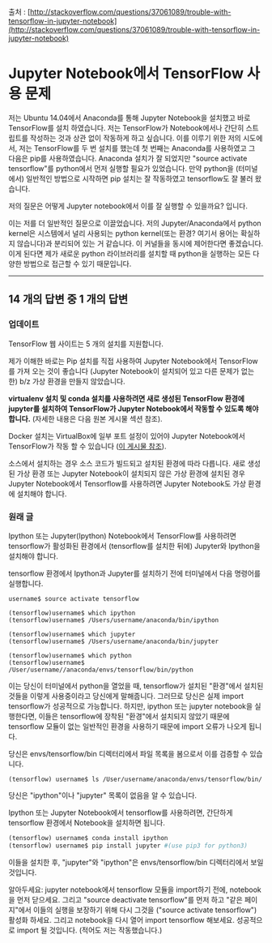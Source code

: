 출처 : [http://stackoverflow.com/questions/37061089/trouble-with-tensorflow-in-jupyter-notebook](http://stackoverflow.com/questions/37061089/trouble-with-tensorflow-in-jupyter-notebook)

# Jupyter Notebook에서 TensorFlow 사용 문제

저는 Ubuntu 14.04에서 Anaconda를 통해 Jupyter Notebook을 설치했고 바로 TensorFlow를 설치 하였습니다. 저는 TensorFlow가 Notebook에서나 간단히 스트립트를 작성하는 것과 상관 없이 작동하게 하고 싶습니다. 이를 이루기 위한 저의 시도에서, 저는 TensorFlow를 두 번 설치를 했는데 첫 번째는 Anaconda를 사용하였고 그 다음은 pip를 사용하였습니다. Anaconda 설치가 잘 되었지만 "source activate tensorflow"를 python에서 먼저 실행할 필요가 있었습니다. 만약 python을 (터미널에서) 일반적인 방법으로 시작하면 pip 설치는 잘 작동하였고 tensorflow도 잘 불러 왔습니다.

저의 질문은 어떻게 Jupyter notebook에서 이를 잘 실행할 수 있을까요? 입니다.

이는 저를 더 일반적인 질문으로 이끌었습니다. 저의 Jupyter/Anaconda에서 python kernel은 시스템에서 널리 사용되는 python kernel(또는 환경? 여기서 용어는 확실하지 않습니다)과 분리되어 있는 거 같습니다. 이 커널들을 동시에 제어한다면 좋겠습니다. 이게 된다면 제가 새로운 python 라이브러리를 설치할 때 python을 실행하는 모든 다양한 방법으로 접근할 수 있기 때문입니다.

---

## 14 개의 답변 중 1 개의 답변

### 업데이트

TensorFlow 웹 사이트는 5 개의 설치를 지원합니다.

제가 이해한 바로는 Pip 설치를 직접 사용하여 Jupyter Notebook에서 TensorFlow를 가져 오는 것이 좋습니다 (Jupyter Notebook이 설치되어 있고 다른 문제가 없는 한) b/z 가상 환경을 만들지 않았습니다.

**virtualenv 설치 및 conda 설치를 사용하려면 새로 생성된 TensorFlow 환경에 jupyter를 설치하여 TensorFlow가 Jupyter Notebook에서 작동할 수 있도록 해야 합니다.** (자세한 내용은 다음 원본 게시물 섹션 참조).

Docker 설치는 VirtualBox에 일부 포트 설정이 있어야 Jupyter Notebook에서 TensorFlow가 작동 할 수 있습니다 ([이 게시물 참조](https://stackoverflow.com/questions/33636925/how-do-i-start-tensorflow-docker-jupyter-notebook?rq=1])).

소스에서 설치하는 경우 소스 코드가 빌드되고 설치된 환경에 따라 다릅니다. 새로 생성된 가상 환경 또는 Jupyter Notebook이 설치되지 않은 가상 환경에 설치된 경우 Jupyter Notebook에서 Tensorflow를 사용하려면 Jupyter Notebook도 가상 환경에 설치해야 합니다.

### 원래 글

Ipython 또는 Jupyter(Ipython) Notebook에서 TensorFlow를 사용하려면 tensorflow가 활성화된 환경에서 (tensorflow를 설치한 뒤에) Jupyter와 Ipython을 설치해야 합니다.

tensorflow 환경에서 Ipython과 Jupyter를 설치하기 전에 터미널에서 다음 명령어를 실행합니다.

```shell
username$ source activate tensorflow

(tensorflow)username$ which ipython
(tensorflow)username$ /Users/username/anaconda/bin/ipython

(tensorflow)username$ which jupyter
(tensorflow)username$ /Users/username/anaconda/bin/jupyter

(tensorflow)username$ which python
(tensorflow)username$ /User/username//anaconda/envs/tensorflow/bin/python
```

이는 당신이 터미널에서 python을 열었을 때, tensorflow가 설치된 "환경"에서 설치된 것들을 이렇게 사용중이라고 당신에게 말해줍니다. 그러므로 당신은 실제 import tensorflow가 성공적으로 가능합니다. 하지만, ipython 또는 jupyter notebook을 실행한다면, 이들은 tensorflow에 장착된 "환경"에서 설치되지 않았기 때문에 tensorflow 모듈이 없는 일반적인 환경을 사용하기 때문에 import 오류가 나오게 됩니다.

당신은 envs/tensorflow/bin 디렉터리에서 파일 목록을 봄으로서 이를 검증할 수 있습니다.

```shell
(tensorflow) username$ ls /User/username/anaconda/envs/tensorflow/bin/
```

당신은 "ipython"이나 "jupyter" 목록이 없음을 알 수 있습니다.

Ipython 또는 Jupyter Notebook에서 tensorflow를 사용하려면, 간단하게 tensorflow 환경에서 Notebook을 설치하면 됩니다.

```python
(tensorflow) username$ conda install ipython
(tensorflow) username$ pip install jupyter #(use pip3 for python3)
```

이들을 설치한 후, "jupyter"와 "ipython"은 envs/tensorflow/bin 디렉터리에서 보일 것입니다.

알아두세요: jupyter notebook에서 tensorflow 모듈을 import하기 전에, notebook을 먼저 닫으세요. 그리고 "source deactivate tensorflow"를 먼저 하고 "같은 페이지"에서 이들의 실행을 보장하기 위해 다시 그것을 ("source activate tensorflow") 활성화 하세요. 그리고 notebook을 다시 열어 import tensorflow 해보세요. 성공적으로 import 될 것입니다. (적어도 저는 작동했습니다.)
